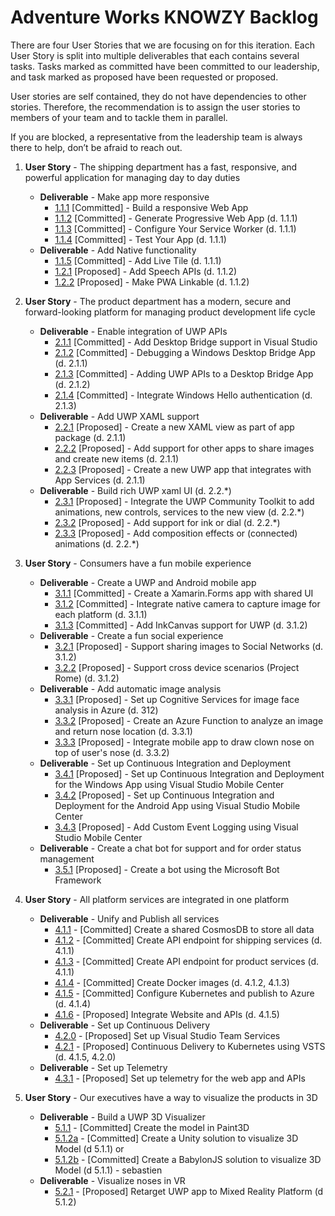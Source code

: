 # Adventure Works KNOWZY BacklogThere are four User Stories that we are focusing on for this iteration. Each User Story is split into multiple deliverables that each contains several tasks. Tasks marked as committed have been committed to our leadership, and task marked as proposed have been requested or proposed.User stories are self contained, they do not have dependencies to other stories. Therefore, the recommendation is to assign the user stories to members of your team and to tackle them in parallel. If you are blocked, a representative from the leadership team is always there to help, don’t be afraid to reach out.1. **User Story** - The shipping department has a fast, responsive, and powerful application for managing day to day duties    * **Deliverable** - Make app more responsive        * [1.1.1][111] [Committed] - Build a responsive Web App        * [1.1.2][112] [Committed] - Generate Progressive Web App (d. 1.1.1)        * [1.1.3][113] [Committed] - Configure Your Service Worker (d. 1.1.1)         * [1.1.4][113] [Committed] - Test Your App (d. 1.1.1)     * **Deliverable** - Add Native functionality        * [1.1.5][113] [Committed] - Add Live Tile (d. 1.1.1)         * [1.2.1][121] [Proposed] - Add Speech APIs (d. 1.1.2)        * [1.2.2][122] [Proposed] - Make PWA Linkable (d. 1.1.2)2. **User Story** - The product department has a modern, secure and forward-looking platform for managing product development life cycle    * **Deliverable** - Enable integration of UWP APIs        * [2.1.1][211] [Committed] - Add Desktop Bridge support in Visual Studio        * [2.1.2][212] [Committed] - Debugging a Windows Desktop Bridge App (d. 2.1.1)        * [2.1.3][213] [Committed] - Adding UWP APIs to a Desktop Bridge App (d. 2.1.2)                * [2.1.4][214] [Committed] - Integrate Windows Hello authentication (d. 2.1.3)    * **Deliverable** - Add UWP XAML support        * [2.2.1][221] [Proposed] - Create a new XAML view as part of app package (d. 2.1.1)        * [2.2.2][222] [Proposed] - Add support for other apps to share images and create new items (d. 2.1.1)        * [2.2.3][223] [Proposed] - Create a new UWP app that integrates with App Services (d. 2.1.1)    * **Deliverable** - Build rich UWP xaml UI (d. 2.2.*)        * [2.3.1][231] [Proposed] - Integrate the UWP Community Toolkit to add animations, new controls, services to the new view (d. 2.2.*)        * [2.3.2][232] [Proposed] - Add support for ink or dial (d. 2.2.*)        * [2.3.3][233] [Proposed] - Add composition effects or (connected) animations (d. 2.2.*)3. **User Story** - Consumers have a fun mobile experience     * **Deliverable** - Create a UWP and Android mobile app        * [3.1.1][311] [Committed] - Create a Xamarin.Forms app with shared UI        * [3.1.2][312] [Committed] - Integrate native camera to capture image for each platform (d. 3.1.1)        * [3.1.3][313] [Committed] - Add InkCanvas support for UWP (d. 3.1.2)    * **Deliverable** - Create a fun social experience        * [3.2.1][321] [Proposed] - Support sharing images to Social Networks (d. 3.1.2)        * [3.2.2][322] [Proposed] - Support cross device scenarios (Project Rome) (d. 3.1.2)    * **Deliverable** - Add automatic image analysis        * [3.3.1][331] [Proposed] - Set up Cognitive Services for image face analysis in Azure (d. 312)        * [3.3.2][332] [Proposed] - Create an Azure Function to analyze an image and return nose location (d. 3.3.1)        * [3.3.3][333] [Proposed] - Integrate mobile app to draw clown nose on top of user's nose (d. 3.3.2)    * **Deliverable** - Set up Continuous Integration and Deployment        * [3.4.1][341] [Proposed] - Set up Continuous Integration and Deployment for the Windows App using Visual Studio Mobile Center        * [3.4.2][342] [Proposed] - Set up Continuous Integration and Deployment for the Android App using Visual Studio Mobile Center        * [3.4.3][343] [Proposed] - Add Custom Event Logging using Visual Studio Mobile Center    * **Deliverable** - Create a chat bot for support and for order status management         * [3.5.1][351] [Proposed] - Create a bot using the Microsoft Bot Framework4. **User Story** - All platform services are integrated in one platform    * **Deliverable** - Unify and Publish all services        * [4.1.1][411] - [Committed] Create a shared CosmosDB to store all data        * [4.1.2][412] - [Committed] Create API endpoint for shipping services (d. 4.1.1)        * [4.1.3][413] - [Committed] Create API endpoint for product services (d. 4.1.1)        * [4.1.4][414] - [Committed] Create Docker images (d. 4.1.2, 4.1.3)        * [4.1.5][415] - [Committed] Configure Kubernetes and publish to Azure (d. 4.1.4)        * [4.1.6][416] - [Proposed] Integrate Website and APIs (d. 4.1.5)    * **Deliverable** - Set up Continuous Delivery        * [4.2.0][420] - [Proposed] Set up Visual Studio Team Services        * [4.2.1][421] - [Proposed] Continuous Delivery to Kubernetes using VSTS (d. 4.1.5, 4.2.0)    * **Deliverable** - Set up Telemetry        * [4.3.1][431] - [Proposed] Set up telemetry for the web app and APIs5. **User Story** - Our executives have a way to visualize the products in 3D   * **Deliverable** - Build a UWP 3D Visualizer      * [5.1.1][511] - [Committed] Create the model in Paint3D      * [5.1.2a][512a] - [Committed] Create a Unity solution to visualize 3D Model (d 5.1.1) or      * [5.1.2b][512b] - [Committed] Create a BabylonJS solution to visualize 3D Model (d 5.1.1) - sebastien   * **Deliverable** - Visualize noses in VR      * [5.2.1][521] - [Proposed] Retarget UWP app to Mixed Reality Platform (d 5.1.2)[111]: stories/1/111_BuildWebApp.md[112]: stories/1/112_GeneratePWA.md[113]: stories/1/113_Offline.md[121]: stories/1/121_PushNotifications.md[122]: stories/1/122_Camera.md[211]: stories/2/211_Centennial.md[212]: stories/2/212_Debugging.md[213]: stories/2/213_AddUwp.md[214]: stories/2/214_WindowsHello.md[221]: stories/2/221_XAMLView.md[222]: stories/2/222_Share.md[223]: stories/2/223_AppServices.md[231]: stories/2/231_Toolkit.md[232]: stories/2/232_Inking_Dial.md[233]: stories/2/233_Composition.md[311]: stories/3/311_XamarinForms.md[312]: stories/3/312_Camera.md[313]: stories/3/313_InkCanvas.md[321]: stories/3/321_Social.md[322]: stories/3/322_Rome.md[331]: stories/3/331_CognitiveServices.md[332]: stories/3/332_AzureFunction.md[333]: stories/3/333_NoseAnalysys.md[341]: stories/3/341_CICD_WindowsApp.md[342]: stories/3/342_CICD_AndroidApp.md[343]: stories/3/343_EventLogging.md[351]: stories/3/351_Bot.md[411]: stories/4/411_CosmosDB.md[412]: stories/4/412_OrdersAPI.md[413]: stories/4/413_ProductsAPI.md[414]: stories/4/414_Docker.md[415]: stories/4/415_Kubernetes.md[416]: stories/4/416_Integrate.md[420]: stories/4/420_SetupVSTS.md[421]: stories/4/421_DevopsKubernetes.md[431]: stories/4/431_Telemetry.md[511]: stories/5/511_Paint3d.md[512a]: stories/5/512a_Unity.md[512b]: stories/5/512b_Babylon.md[521]: stories/5/521_MR.md